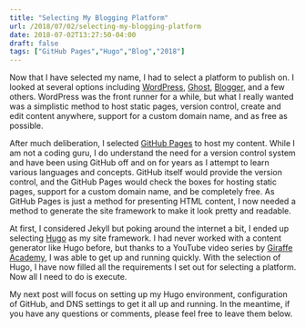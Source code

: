 ```yaml
---
title: "Selecting My Blogging Platform"
url: /2018/07/02/selecting-my-blogging-platform
date: 2018-07-02T13:27:50-04:00
draft: false
tags: ["GitHub Pages","Hugo","Blog","2018"]
---
```


Now that I have selected my name, I had to select a platform to publish on.
I looked at several options including [WordPress](https://wordpress.com/), [Ghost](https://ghost.org/), [Blogger](https://www.blogger.com/), and a few others.
WordPress was the front runner for a while, but what I really wanted was a simplistic method to host static pages, version control, create and edit content anywhere, support for a custom domain name, and as free as possible.

<!--more-->

After much deliberation, I selected [GitHub Pages](https://pages.github.com/) to host my content.
While I am not a coding guru, I do understand the need for a version control system and have been using GitHub off and on for years as I attempt to learn various languages and concepts.
GitHub itself would provide the version control, and the GitHub Pages would check the boxes for hosting static pages, support for a custom domain name, and be completely free.
As GitHub Pages is just a method for presenting HTML content, I now needed a method to generate the site framework to make it look pretty and readable.

At first, I considered Jekyll but poking around the internet a bit, I ended up selecting [Hugo](https://gohugo.io/) as my site framework.
I had never worked with a content generator like Hugo before, but thanks to a YouTube video series by [Giraffe Academy]( https://www.giraffeacademy.com/static-site-generators/hugo/), I was able to get up and running quickly.
With the selection of Hugo, I have now filled all the requirements I set out for selecting a platform.
Now all I need to do is execute.

My next post will focus on setting up my Hugo environment, configuration of GitHub, and DNS settings to get it all up and running.
In the meantime, if you have any questions or comments, please feel free to leave them below.
